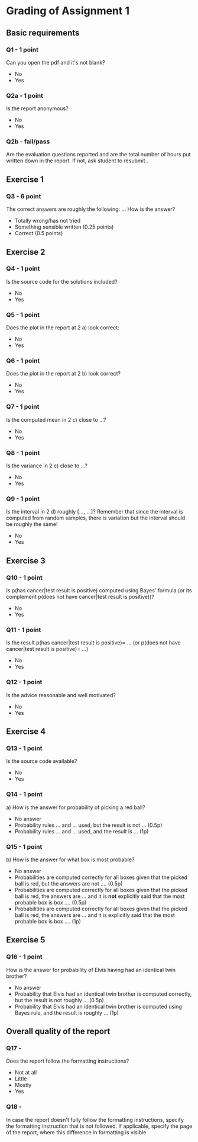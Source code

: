 # Grading of Assignment 1

## Basic requirements

### Q1 - 1 point

Can you open the pdf and it's not blank?

- No
- Yes

### Q2a - 1 point

Is the report anonymous?

- No
- Yes

### Q2b - fail/pass

Are the evaluation questions reported and are the total number of hours put written down in the report. If not, ask student to resubmit .


## Exercise 1

### Q3 - 6 point

The correct answers are roughly the following:
...
How is the answer?

- Totally wrong/has not tried
- Something sensible written (0.25 points)
- Correct (0.5 points)

## Exercise 2

### Q4 - 1 point

Is the source code for the solutions included?

- No
- Yes

### Q5 - 1 point

Does the plot in the report at 2 a) look correct:

- No
- Yes

### Q6 - 1 point

Does the plot in the report at 2 b) look correct?

- No
- Yes

### Q7 - 1 point

Is the computed mean in 2 c) close to ...?

- No
- Yes

### Q8 - 1 point

Is the variance in 2 c) close to ...?

- No
- Yes


### Q9 - 1 point

Is the interval in 2 d) roughly [..., ...]? Remember that since the interval is computed from random samples, there is variation but the interval should be roughly the same!

- No
- Yes

## Exercise 3

### Q10 - 1 point

Is p(has cancer|test result is positive) computed using Bayes' formula (or its complement p(does not have cancer|test result is positive))?

- No
- Yes

### Q11 - 1 point

Is the result p(has cancer|test result is positive)= ... (or p(does not have cancer|test result is positive)= ...)

- No
- Yes

### Q12 - 1 point

Is the advice reasonable and well motivated?

- No
- Yes


## Exercise 4

### Q13 - 1 point

Is the source code available?

- No
- Yes

### Q14 - 1 point

a) How is the answer for probability of picking a red ball?

- No answer
- Probability rules ... and ... used, but the result is not ... (0.5p)
- Probability rules ... and ... used, and the result is ... (1p)


### Q15 - 1 point

b) How is the answer for what box is most probable?

- No answer
- Probabilities are computed correctly for all boxes given that the picked ball is red, but the answers are not .... (0.5p)
- Probabilities are computed correctly for all boxes given that the picked ball is red, the answers are ... and it is **not** explicitly said that the most probable box is box .... (0.5p)
- Probabilities are computed correctly for all boxes given that the picked ball is red, the answers are ... and it is explicitly said that the most probable box is box .... (1p)

## Exercise 5

### Q16 - 1 point

How is the answer for probability of Elvis having had an identical twin brother?

- No answer
- Probability that Elvis had an identical twin brother is computed correctly, but the result is not roughly ... (0.5p)
- Probability that Elvis had an identical twin brother is computed using Bayes rule, and the result is roughly ... (1p)

## Overall quality of the report

### Q17 -

Does the report follow the formatting instructions?

- Not at all
- Little
- Mostly
- Yes

### Q18 -

In case the report doesn't fully follow the formatting instructions, specify the formatting instruction that is not followed. If applicable, specify the page of the report, where this difference in formatting is visible.

